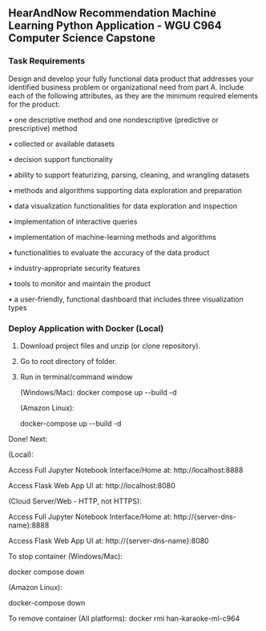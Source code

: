 ## HearAndNow Recommendation Machine Learning Python Application - WGU C964 Computer Science Capstone

### Task Requirements

Design and develop your fully functional data product that addresses your identified business problem or organizational need from part A. Include each of the following attributes, as they are the minimum required elements for the product:

•   one descriptive method and one nondescriptive (predictive or prescriptive) method

•   collected or available datasets

•   decision support functionality

•   ability to support featurizing, parsing, cleaning, and wrangling datasets

•   methods and algorithms supporting data exploration and preparation

•   data visualization functionalities for data exploration and inspection

•   implementation of interactive queries

•   implementation of machine-learning methods and algorithms

•   functionalities to evaluate the accuracy of the data product

•   industry-appropriate security features

•   tools to monitor and maintain the product

•   a user-friendly, functional dashboard that includes three visualization types

### Deploy Application with Docker (Local)
1. Download project files and unzip (or clone repository).
2. Go to root directory of folder.
3. Run in terminal/command window

   (Windows/Mac):
          docker compose up --build -d


    (Amazon Linux):

    docker-compose up --build -d 

Done! Next:

(Local):

Access Full Jupyter Notebook Interface/Home at: http://localhost:8888

Access Flask Web App UI at: http://localhost:8080


(Cloud Server/Web - HTTP, not HTTPS):

Access Full Jupyter Notebook Interface/Home at: http://{server-dns-name}:8888

Access Flask Web App UI at: http://{server-dns-name}:8080


To stop container (Windows/Mac):

docker compose down

(Amazon Linux):

docker-compose down


To remove container (All platforms):
docker rmi han-karaoke-ml-c964
